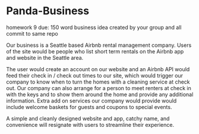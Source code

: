 # Panda-Business

homework 9 due: 150 word business idea created by your group and all commit to same repo

Our business is a Seattle based Airbnb rental management company. Users of the site would be people who list short term rentals on the Airbnb app and website in the Seattle area. 

The user would create an account on our website and an Airbnb API would feed their check in / check out times to our site, which would trigger our company to know when to turn the homes with a cleaning service at check out. Our company can also arrange for a person to meet renters at check in with the keys and to show them around the home and provide any additional information. Extra add on services our company would provide would include welcome baskets for guests and coupons to special events.

A simple and cleanly designed website and app, catchy name, and convenience will resignate with users to streamline their experience.











